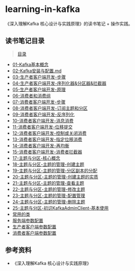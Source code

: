 # learning-in-kafka
《深入理解Kafka 核心设计与实践原理》的读书笔记 + 操作实践。

## 读书笔记目录

> [目录](doc)

- [01-Kafka基本概念](doc/01-Kafka基本概念.md)
- [02-Kafka安装与配置.md](doc/02-Kafka安装与配置.md)
- [03-生产者客户端开发-步骤](doc/03-生产者客户端开发-步骤.md)
- [04-生产者客户端开发-序列化器&分区器&拦截器](doc/04-生产者客户端开发-序列化器&分区器&拦截器.md)
- [05-生产者客户端开发-原理](doc/05-生产者客户端开发-原理.md)
- [06-消费者和消费组](doc/06-消费者和消费组.md)
- [07-消费者客户端开发-步骤](doc/07-消费者客户端开发-步骤.md)
- [08-消费者客户端开发-订阅主题和分区](doc/08-消费者客户端开发-订阅主题和分区.md)
- [09-消费者客户端开发-反序列化](doc/09-消费者客户端开发-反序列化.md)
- [10-消费者客户端开发-消息消费](doc/10-消费者客户端开发-消息消费.md)
- [11-消费者客户端开发-位移提交](doc/11-消费者客户端开发-位移提交.md)
- [12-消费者客户端开发-控制或关闭消费](doc/12-消费者客户端开发-控制或关闭消费.md)
- [13-消费者客户端开发-指定位移消费](doc/13-消费者客户端开发-指定位移消费.md)
- [14-消费者客户端开发-再均衡](doc/14-消费者客户端开发-再均衡.md)
- [15-消费者客户端开发-消费者拦截器](doc/15-消费者客户端开发-消费者拦截器.md)
- [17-主题与分区-核心概念](doc/17-主题与分区-核心概念.md)
- [18-主题与分区-主题的管理-创建主题](doc/18-主题与分区-主题的管理-创建主题.md)
- [19-主题与分区-主题的管理-分区副本的分配](doc/19-主题与分区-主题的管理-分区副本的分配.md)
- [20-主题与分区-主题的管理-创建主题的实质](doc/20-主题与分区-主题的管理-创建主题的实质.md)
- [21-主题与分区-主题的管理-查看主题](doc/21-主题与分区-主题的管理-查看主题.md)
- [22-主题与分区-主题的管理-修改主题](doc/22-主题与分区-主题的管理-修改主题.md)
- [23-主题与分区-主题的管理-配置管理](doc/23-主题与分区-主题的管理-配置管理.md)
- [24-主题与分区-主题的管理-删除主题](doc/24-主题与分区-主题的管理-删除主题.md)
- [25-主题与分区-初识KafkaAdminClient-基本使用](doc/25-主题与分区-初识KafkaAdminClient-基本使用.md)
- [常用的类](doc/常用的类.md)
- [服务端参数配置](doc/服务端参数配置.md)
- [生产者客户端参数配置](doc/生产者客户端参数配置.md)
- [消费者客户端参数配置](doc/消费者客户端参数配置.md)



## 参考资料

- 《深入理解Kafka 核心设计与实践原理》
